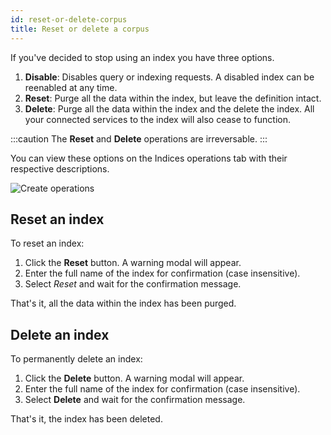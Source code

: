 ```yaml
---
id: reset-or-delete-corpus
title: Reset or delete a corpus
---
```


If you've decided to stop using an index you have three options.

1. **Disable**: Disables query or indexing requests. A disabled index can be
   reenabled at any time.
2. **Reset**: Purge all the data within the index, but leave the definition intact.
3. **Delete**: Purge all the data within the index and the delete the index.
   All your connected services to the index will also cease to function.

:::caution
The **Reset** and **Delete** operations are irreversable.
:::

You can view these options on the Indices operations tab with their respective
descriptions.

![Create operations](/img/corpus_operations.png)

## Reset an index

To reset an index: 
1. Click the **Reset** button. A warning modal will appear.
2. Enter the full name of the index for confirmation (case insensitive).
3. Select _Reset_ and wait for the confirmation message.

That's it, all the data within the index has been purged.

## Delete an index

To permanently delete an index: 
1. Click the **Delete** button. A warning modal will appear. 
2. Enter the full name of the index for confirmation (case insensitive).
3. Select **Delete** and wait for the confirmation message.

That's it, the index has been deleted.
